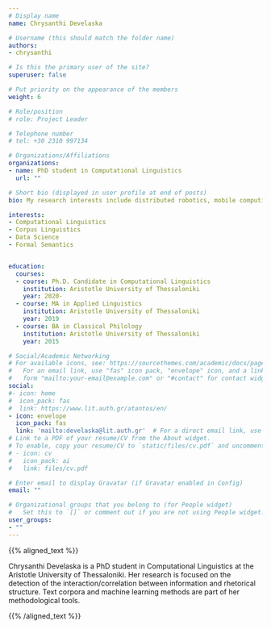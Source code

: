 ```yaml
---
# Display name
name: Chrysanthi Develaska

# Username (this should match the folder name)
authors:
- chrysanthi

# Is this the primary user of the site?
superuser: false

# Put priority on the appearance of the members
weight: 6

# Role/position
# role: Project Leader

# Telephone number
# tel: +30 2310 997134

# Organizations/Affiliations
organizations:
- name: PhD student in Computational Linguistics
  url: ""

# Short bio (displayed in user profile at end of posts)
bio: My research interests include distributed robotics, mobile computing and programmable matter.

interests:
- Computational Linguistics
- Corpus Linguistics
- Data Science
- Formal Semantics


education:
  courses:
  - course: Ph.D. Candidate in Computational Linguistics
    institution: Aristotle University of Thessaloniki
    year: 2020-
  - course: MA in Applied Linguistics
    institution: Aristotle University of Thessaloniki
    year: 2019
  - course: BA in Classical Philology 
    institution: Aristotle University of Thessaloniki
    year: 2015

# Social/Academic Networking
# For available icons, see: https://sourcethemes.com/academic/docs/page-builder/#icons
#   For an email link, use "fas" icon pack, "envelope" icon, and a link in the
#   form "mailto:your-email@example.com" or "#contact" for contact widget.
social:
#- icon: home
#  icon_pack: fas
#  link: https://www.lit.auth.gr/atantos/en/
- icon: envelope
  icon_pack: fas
  link: 'mailto:develaska@lit.auth.gr'  # For a direct email link, use "mailto:test@example.org".
# Link to a PDF of your resume/CV from the About widget.
# To enable, copy your resume/CV to `static/files/cv.pdf` and uncomment the lines below.
# - icon: cv
#   icon_pack: ai
#   link: files/cv.pdf

# Enter email to display Gravatar (if Gravatar enabled in Config)
email: ""

# Organizational groups that you belong to (for People widget)
#   Set this to `[]` or comment out if you are not using People widget.
user_groups:
- ""
---
```


{{% aligned_text %}}

Chrysanthi Develaska is a PhD student in Computational Linguistics at the Aristotle University of Thessaloniki. Her research is focused on the detection of the interaction/correlation between information and rhetorical structure. Text corpora and machine learning methods are part of her methodological tools. 

{{% /aligned_text %}}
